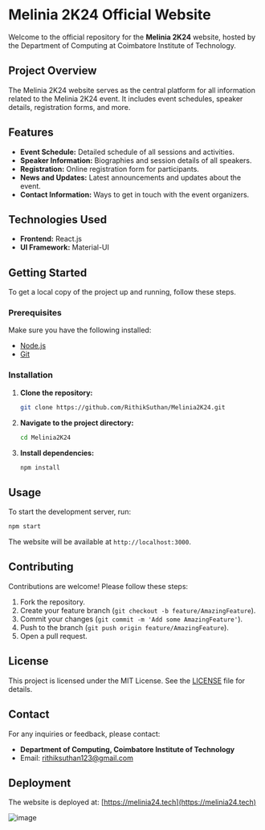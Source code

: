 # Melinia 2K24 Official Website

Welcome to the official repository for the **Melinia 2K24** website, hosted by the Department of Computing at Coimbatore Institute of Technology.

## Project Overview

The Melinia 2K24 website serves as the central platform for all information related to the Melinia 2K24 event. It includes event schedules, speaker details, registration forms, and more.

## Features

- **Event Schedule:** Detailed schedule of all sessions and activities.
- **Speaker Information:** Biographies and session details of all speakers.
- **Registration:** Online registration form for participants.
- **News and Updates:** Latest announcements and updates about the event.
- **Contact Information:** Ways to get in touch with the event organizers.

## Technologies Used

- **Frontend:** React.js
- **UI Framework:** Material-UI

## Getting Started

To get a local copy of the project up and running, follow these steps.

### Prerequisites

Make sure you have the following installed:

- [Node.js](https://nodejs.org/)
- [Git](https://git-scm.com/)

### Installation

1. **Clone the repository:**

   ```bash
   git clone https://github.com/RithikSuthan/Melinia2K24.git
   ```

2. **Navigate to the project directory:**

   ```bash
   cd Melinia2K24
   ```

3. **Install dependencies:**

   ```bash
   npm install
   ```

## Usage

To start the development server, run:

```bash
npm start
```

The website will be available at `http://localhost:3000`.

## Contributing

Contributions are welcome! Please follow these steps:

1. Fork the repository.
2. Create your feature branch (`git checkout -b feature/AmazingFeature`).
3. Commit your changes (`git commit -m 'Add some AmazingFeature'`).
4. Push to the branch (`git push origin feature/AmazingFeature`).
5. Open a pull request.

## License

This project is licensed under the MIT License. See the [LICENSE](LICENSE) file for details.

## Contact

For any inquiries or feedback, please contact:

- **Department of Computing, Coimbatore Institute of Technology**
- Email: [rithiksuthan123@gmail.com](mailto:rithiksuthan123@gmail.com)

## Deployment

The website is deployed at: [https://melinia24.tech](https://melinia24.tech)

![image](https://github.com/RithikSuthan/Melinia2K24/assets/72434153/d3d3d796-cf81-4d4e-8856-fd515c9ea475)

